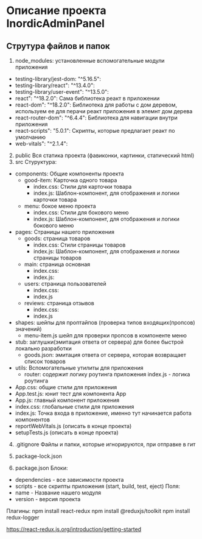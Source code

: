 # Описание проекта InordicAdminPanel

## Струтура файлов и папок
1) node_modules: установленные вспомогательные модули приложения
- testing-library/jest-dom: "^5.16.5":
- testing-library/react": "^13.4.0":
- testing-library/user-event": "^13.5.0":
- react": "^18.2.0": Сама библиотека реакт в приложении
- react-dom": "^18.2.0":  Библиотека для работы с дом деревом, используем ее для перачи реакт приложения в элемнт дом дерева
- react-router-dom": "^6.4.4": Библиотека для навигации внутри приложения
- react-scripts": "5.0.1": Скрипты, которые предлагает реакт по умолчанию
- web-vitals": "^2.1.4":
2) public 
Вся статика проекта (фавиконки, картинки, статический html)
3) src
Стуруктура:
- components: Общие компоненты проекта
    - good-item: Карточка одного товара
        - index.css: Стили для карточки товара
        - index.js: Шаблон-компонент, для отображения и логики карточки товара
    - menu: бокое меню проекта
        - index.css: Стили для бокового меню
        - index.js: Шаблон-компонент, для отображения и логики бокового меню
- pages: Страницы нашего приложения
    - goods: страница товаров
        - index.css: Стили страницы товаров
        - index.js: Шаблон-компонент, для отображения и логики страницы товаров
    - main: страница основная
        - index.css: 
        - index.js: 
    - users: страница пользователей
        - index.css: 
        - index.js
    - reviews: страница отзывов
        - index.css: 
        - index.js
- shapes: шейпы для проптайпов (проверка типов входящих(пропсов) значений)
    - menu-item.js шейп для проверки пропсов в компоненте меню
- stub: заглушки(эмитация ответа от сервера) для более быстрой локально разработки
    - goods.json: эмитация ответа от сервера, которая возвращает список товаров
- utils: Вспомогательные утилиты для приложения
    - router: содержит логику роутинга приложения
        index.js - логика роутинга
- App.css: общие стили для приложения
- App.test.js: юнит тест для компонента App
- App.js: главный компонент приложения
- index.css: глобальные стили для приложения
- index.js: Точка входа в приложение, именно тут начинается работа компонентов
- reportWebVitals.js (описать в конце проекта)
- setupTests.js (описать в конце проекта)

4) .gitignore 
Файлы и папки, которые игнорируются, при отправке в гит
5) package-lock.json

6) package.json
Блоки:
- dependencies - все зависимости проекта
- scripts - все скрипты приложения (start, build, test, eject)
Поля:
- name - Название нашего модуля
- version - версия проекта


Плагины: 
npm install react-redux
npm install @reduxjs/toolkit 
npm install redux-logger

https://react-redux.js.org/introduction/getting-started